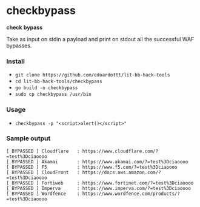 # checkbypass

**check** **bypass**

Take as input on stdin a payload and print on stdout all the successful WAF bypasses.  

### Install

- `git clone https://github.com/edoardottt/lit-bb-hack-tools`
- `cd lit-bb-hack-tools/checkbypass`
- `go build -o checkbypass`
- `sudo cp checkbypass /usr/bin`

### Usage

- `checkbypass -p "<script>alert()</script>"`

### Sample output

```
[ BYPASSED ] Cloudflare   : https://www.cloudflare.com/?=test%3Dciaoooo
[ BYPASSED ] Akamai       : https://www.akamai.com/?=test%3Dciaoooo
[ BYPASSED ] F5           : https://www.f5.com/?=test%3Dciaoooo
[ BYPASSED ] CloudFront   : https://docs.aws.amazon.com/?=test%3Dciaoooo
[ BYPASSED ] Fortiweb     : https://www.fortinet.com/?=test%3Dciaoooo
[ BYPASSED ] Imperva      : https://www.imperva.com/?=test%3Dciaoooo
[ BYPASSED ] Wordfence    : https://www.wordfence.com/products/?=test%3Dciaoooo
```
